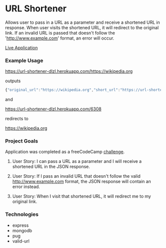 # URL Shortener

Allows user to pass in a URL as a parameter and receive a shortened URL in response. When user visits the shortened URL, it will redirect to the original link. If an invalid URL is passed that doesn't follow the 'http://www.example.com' format, an error will occur.

[Live Application](https://url-shortener-dlzl.herokuapp.com)

### Example Usage

https://url-shortener-dlzl.herokuapp.com/https://wikipedia.org

outputs

```javascript
{"original_url":"https://wikipedia.org","short_url":"https://url-shortener-dlzl.herokuapp.com/6308"}
```
and

https://url-shortener-dlzl.herokuapp.com/6308

redirects to

https://wikipedia.org

### Project Goals

Application was completed as a freeCodeCamp [challenge](https://www.freecodecamp.org/challenges/url-shortener-microservice).

1. User Story:  I can pass a URL as a parameter and I will receive a shortened URL in the JSON response.

2. User Story: If I pass an invalid URL that doesn't follow the valid http://www.example.com format, the JSON response will contain an error instead.

3. User Story: When I visit that shortened URL, it will redirect me to my original link.

### Technologies

* express
* mongodb
* pug
* valid-url
